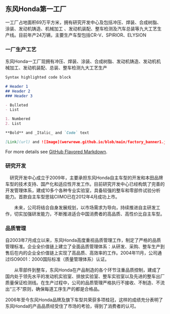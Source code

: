 ## 东风Honda第一工厂

一工厂占地面积69万平方米，拥有研究开发中心及包括冲压、焊装、合成树脂、涂装、发动机铸造、机械加工 、发动机装配、整车检测及汽车总装等九大工艺生产线。目前年产24万辆，主要生产车型包括CR-V、SPIRIOR、ELYSION

### 一厂生产工艺

东风Honda一工厂现拥有冲压、焊装、涂装、合成树脂、发动机铸造、发动机机械加工、发动机装配、总装、整车检测九大工艺生产

```markdown
Syntax highlighted code block

# Header 1
## Header 2
### Header 3

- Bulleted
- List

1. Numbered
2. List

**Bold** and _Italic_ and `Code` text

[Link](url) and ![Image](werwrewe.github.io/blob/main/factory_banner1.jpg)
```

For more details see [GitHub Flavored Markdown](https://guides.github.com/features/mastering-markdown/).

### 研究开发

　研究开发中心成立于2009年，主要承担东风Honda自主车型的开发和本田品牌车型的技术支持、国产化和适应性开发工作。目前研究开发中心已经构筑了完善的开发管理体系，建成10多个各种专业实验室，具备较强的整车和零部件试验分析能力。首款自主车型思铭CIIMO已在2012年4月成功上市。

　　未来，公司将结合自身发展规划，以市场需求为导向，持续推进自主研发工作，切实加强研发能力，不断推进适合中国消费者的高品质、高性价比自主车型。

### 品质管理

自2003年7月成立以来，东风Honda高度重视品质管理工作，制定了严格的品质管理标准。企业全价值链上建立了全面品质管理体系：从研发、采购、整车生产到售后在内的企业全价值链上实现了高品质、高效率的工作。2004年11月，公司通过ISO9001：2000国际标准（质量管理体系）认证。

　　从零部件到整车，东风Honda在产品制造的各个环节注重品质控制，建成了国内处于领先水平的发动机实验室、排放实验室、整车实验室以及先进的整车出厂质量保证检测线。在生产过程中，公司的品质管理严格执行不接收、不制造、不流出“三不”原则，确保每道工序生产的都是合格品。

2006年至今东风Honda品牌及旗下车型共荣获多项桂冠，这样的成绩充分表明了东风Honda的产品品质经受住了市场的考验，得到了消费者的认可。
